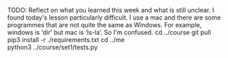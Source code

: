 TODO: Reflect on what you learned this week and what is still unclear.
I found today's lesson particularly difficult. I use a mac and there are some programmes that are not quite the same as Windows. For example, windows is ‘dir’ but mac is ‘ls-la’. So I'm confused.
cd ../course
git pull   
pip3 install -r ./requirements.txt
cd ../me   
python3 ../course/set1/tests.py